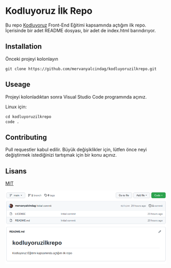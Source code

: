 # Kodluyoruz İlk Repo
Bu repo [Kodluyoruz](https://app.patika.dev/moduller/git/odev1) Front-End Eğitimi kapsamında açtığım ilk repo. İçerisinde bir adet README dosyası, bir adet de index.html barındırıyor.

## Installation
Önceki projeyi kolonlayın
```
git clone https://github.com/mervanyalcindag/kodluyoruzilkrepo.git
```

## Useage
Projeyi kolonladıktan sonra Visual Studio Code programında açınız.

Linux için:

```
cd kodluyoruzilkrepo
code .
```

## Contributing
Pull requestler kabul edilir.  Büyük değişiklikler için, lütfen önce neyi değiştirmek istediğinizi tartışmak için bir konu açınız.

## Lisans

[MIT](https://opensource.org/licenses/MIT)

![repo image](./git_homework.png)
